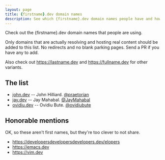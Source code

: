 ```yaml
---
layout: page
title: {firstname}.dev domain names
description: See which {firstname}.dev domain names people have and how they're using them.
---
```


Check out the {firstname}.dev domain names that people are using.

Only domains that are actually resolving and hosting real content should be added to this list. No redirects and no blank parking pages. Send a PR if you have any to add.

Also check out <https://lastname.dev> and <https://fullname.dev> for other variants.

## The list

* [john.dev](https://john.dev) -- John Hilliard.  [@praetorian](https://twitter.com/praetorian)
* [jay.dev](https://jay.dev) -- Jay Mahabal.  [@JayMahabal](https://twitter.com/JayMahabal)
* [ovidiu.dev](https://ovidiu.dev) -- Ovidiu Bute.  [@ovidiubute](https://twitter.com/ovidiubute)

## Honorable mentions

OK, so these aren't first names, but they're too clever to not share.

* <https://developersdevelopersdevelopers.dev/elopers>
* <https://emacs.dev>
* <https://vim.dev>
